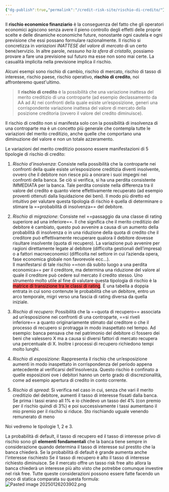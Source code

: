 ```yaml
---
{"dg-publish":true,"permalink":"/credit-risk-site/rischio-di-credito/"}
---
```


Il **rischio economico finanziario** è la conseguenza del fatto che gli operatori economici agiscono senza avere il pieno controllo degli effetti delle proprie scelte e delle dinamiche economiche future, nonostante ogni cautela e ogni previsione che essi possano formulare razionalmente. Il rischio si concretizza in *variazioni INATTESE del valore di mercato* di un certo bene/servizio.
In altre parole, *nessuno ha la sfera di cristallo*, possiamo provare a fare una previsione sul futuro ma esse non sono mai certe.
La casualità implicita nella previsione implica il rischio.

Alcuni esempi sono rischio di cambio, rischio di mercato, rischio di tasso di interesse, rischio paese, rischio operativo, **rischio di credito**, noi affronteremo quest'ultimo.

> Il **rischio di credito** è la possibilità che una variazione inattesa del merito creditizio di una controparte (ad esempio declassamento da AA ad A) nei confronti della quale esiste un’esposizione, generi una corrispondente variazione inattesa del valore di mercato della posizione creditoria (ovvero il valore del credito diminuisce). 
>
Il rischio di credito non si manifesta solo con la possibilità di insolvenza di una controparte ma è un concetto più generale che contempla tutte le variazioni del merito creditizio, anche quelle che comportano una diminuzione del valore e non un totale azzeramento.

Le variazioni del merito creditizio possono essere manifestazioni di 5 tipologie di rischio di credito:
1. *Rischio d'insolvenza*: Consiste nella possibilità che la controparte nei confronti della quale esiste un’esposizione creditizia diventi insolvente, ovvero che il debitore non riesce più a onorare i suoi impegni nei confronti della banca. Se ciò si verifica, si ha una perdita consistente IMMEDIATA per la banca. Tale perdita consiste nella differenza tra il valore del credito e quanto viene effettivamente recuperato (ad esempio proventi ottenuti dalla liquidazione dei beni). Il modo più diretto ed intuitivo per valutare questa tipologia di rischio è quella di determinare o stimare la ==probabilità di insolvenza== del debitore. 

2. *Rischio di migrazione*: Consiste nel ==passaggio da una classe di rating superiore ad una inferiore==. Il che significa che il merito creditizio del debitore è cambiato, questo può avvenire a causa di un aumento della probabilità di insolvenza o in una riduzione della quota di credito che il creditore può effettivamente recuperare qualora il debitore dovesse risultare insolvente (quota di recupero).  La variazione può avvenire per ragioni direttamente legate al debitore (difficolta gestionali dell’impresa) o a fattori macroeconomici (difficolta nel settore in cui l’azienda opera, fase economica globale non favorevole ecc...).  
   Il manifestarsi di tale rischio ==non dà subito luogo a una perdita economica== per il creditore, ma determina una riduzione del valore al quale il creditore può cedere sul mercato il credito stesso. Uno strumento molto utile al fine di valutare questa tipologia di rischio è la <mark style="background: #FF0000A6;">matrice di transizione tra le classi di rating</mark>. È una tabella a doppia entrata in cui sono contenute le probabilità che un debitore, entro un arco temporale, migri verso una fascia di rating diversa da quella  iniziale.

3. *Rischio di recupero*:  Possibilità che la ==quota di recupero== associata ad un’esposizione nei confronti di una controparte, ==si riveli inferiore== a quanto originariamente stimato dal creditore o che il processo di recupero si protragga in modo inaspettato nel tempo. Ad esempio: banca pensava che nel patrimonio del debitore ci fossero dei beni che valessero X ma a causa si diversi fattori di mercato recupera una percentuale di X. Inoltre i processi di recupero richiedono tempi molto lunghi. 

4. *Rischio di esposizione*: Rappresenta il rischio che un’esposizione aumenti in modo inaspettato in corrispondenza del periodo appena antecedente al verificarsi dell’insolvenza. Questo rischio è confinato a quelle esposizioni ove i debitori hanno un certo grado di discrezionalità, come ad esempio apertura di credito in conto corrente.

5. *Rischio di spread*: Si verifica nel caso in cui, senza che vari il merito creditizio del debitore, aumenti il tasso di interesse fissati dalla banca. Se prima i tassi erano all 1% e io chiedevo un tasso del 4% (con premio per il rischio quindi di 3%) e poi successivamente i tassi aumentano il mio premio per il rischio si riduce. Sto rischiando uguale venendo remunerato di meno

Noi vedremo le tipologie 1, 2 e 3.

La probabilità di default, il tasso di recupero ed il tasso di interesse privo di rischio sono gli **elementi fondamentali** che la banca tiene sempre in considerazione quando determina il tasso di interesse sul prestito che la banca chiederà.
Se la probabilità di default è grande aumenta anche l'interesse rischiesto
Se il tasso di recupero è alto il tasso di interesse richiesto diminuisce.
Se il mercato offre un tasso risk free alto allora la banca chiederà un interesse più alto visto che potrebbe comunque investire nel risk free.
Tutte queste considerazioni possono essere fatte facendo un poco di statica comparata su questa formula:
![Pasted image 20250126203902.png](/img/user/Credit%20Risk%20_site/allegati/allegati/Pasted%20image%2020250126203902.png)



